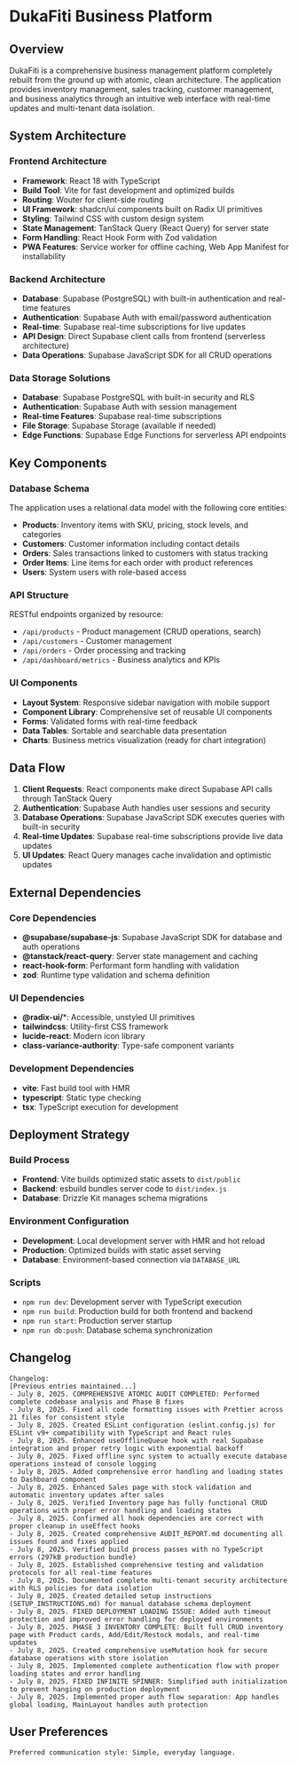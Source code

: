 # DukaFiti Business Platform

## Overview

DukaFiti is a comprehensive business management platform completely rebuilt from the ground up with atomic, clean architecture. The application provides inventory management, sales tracking, customer management, and business analytics through an intuitive web interface with real-time updates and multi-tenant data isolation.

## System Architecture

### Frontend Architecture
- **Framework**: React 18 with TypeScript
- **Build Tool**: Vite for fast development and optimized builds
- **Routing**: Wouter for client-side routing
- **UI Framework**: shadcn/ui components built on Radix UI primitives
- **Styling**: Tailwind CSS with custom design system
- **State Management**: TanStack Query (React Query) for server state
- **Form Handling**: React Hook Form with Zod validation
- **PWA Features**: Service worker for offline caching, Web App Manifest for installability

### Backend Architecture
- **Database**: Supabase (PostgreSQL) with built-in authentication and real-time features
- **Authentication**: Supabase Auth with email/password authentication
- **Real-time**: Supabase real-time subscriptions for live updates
- **API Design**: Direct Supabase client calls from frontend (serverless architecture)
- **Data Operations**: Supabase JavaScript SDK for all CRUD operations

### Data Storage Solutions
- **Database**: Supabase PostgreSQL with built-in security and RLS
- **Authentication**: Supabase Auth with session management
- **Real-time Features**: Supabase real-time subscriptions
- **File Storage**: Supabase Storage (available if needed)
- **Edge Functions**: Supabase Edge Functions for serverless API endpoints

## Key Components

### Database Schema
The application uses a relational data model with the following core entities:
- **Products**: Inventory items with SKU, pricing, stock levels, and categories
- **Customers**: Customer information including contact details
- **Orders**: Sales transactions linked to customers with status tracking
- **Order Items**: Line items for each order with product references
- **Users**: System users with role-based access

### API Structure
RESTful endpoints organized by resource:
- `/api/products` - Product management (CRUD operations, search)
- `/api/customers` - Customer management
- `/api/orders` - Order processing and tracking
- `/api/dashboard/metrics` - Business analytics and KPIs

### UI Components
- **Layout System**: Responsive sidebar navigation with mobile support
- **Component Library**: Comprehensive set of reusable UI components
- **Forms**: Validated forms with real-time feedback
- **Data Tables**: Sortable and searchable data presentation
- **Charts**: Business metrics visualization (ready for chart integration)

## Data Flow

1. **Client Requests**: React components make direct Supabase API calls through TanStack Query
2. **Authentication**: Supabase Auth handles user sessions and security
3. **Database Operations**: Supabase JavaScript SDK executes queries with built-in security
4. **Real-time Updates**: Supabase real-time subscriptions provide live data updates
5. **UI Updates**: React Query manages cache invalidation and optimistic updates

## External Dependencies

### Core Dependencies
- **@supabase/supabase-js**: Supabase JavaScript SDK for database and auth operations
- **@tanstack/react-query**: Server state management and caching
- **react-hook-form**: Performant form handling with validation
- **zod**: Runtime type validation and schema definition

### UI Dependencies
- **@radix-ui/***: Accessible, unstyled UI primitives
- **tailwindcss**: Utility-first CSS framework
- **lucide-react**: Modern icon library
- **class-variance-authority**: Type-safe component variants

### Development Dependencies
- **vite**: Fast build tool with HMR
- **typescript**: Static type checking
- **tsx**: TypeScript execution for development

## Deployment Strategy

### Build Process
- **Frontend**: Vite builds optimized static assets to `dist/public`
- **Backend**: esbuild bundles server code to `dist/index.js`
- **Database**: Drizzle Kit manages schema migrations

### Environment Configuration
- **Development**: Local development server with HMR and hot reload
- **Production**: Optimized builds with static asset serving
- **Database**: Environment-based connection via `DATABASE_URL`

### Scripts
- `npm run dev`: Development server with TypeScript execution
- `npm run build`: Production build for both frontend and backend
- `npm run start`: Production server startup
- `npm run db:push`: Database schema synchronization

## Changelog

```
Changelog:
[Previous entries maintained...]
- July 8, 2025. COMPREHENSIVE ATOMIC AUDIT COMPLETED: Performed complete codebase analysis and Phase B fixes
- July 8, 2025. Fixed all code formatting issues with Prettier across 21 files for consistent style
- July 8, 2025. Created ESLint configuration (eslint.config.js) for ESLint v9+ compatibility with TypeScript and React rules
- July 8, 2025. Enhanced useOfflineQueue hook with real Supabase integration and proper retry logic with exponential backoff
- July 8, 2025. Fixed offline sync system to actually execute database operations instead of console logging
- July 8, 2025. Added comprehensive error handling and loading states to Dashboard component
- July 8, 2025. Enhanced Sales page with stock validation and automatic inventory updates after sales
- July 8, 2025. Verified Inventory page has fully functional CRUD operations with proper error handling and loading states
- July 8, 2025. Confirmed all hook dependencies are correct with proper cleanup in useEffect hooks
- July 8, 2025. Created comprehensive AUDIT_REPORT.md documenting all issues found and fixes applied
- July 8, 2025. Verified build process passes with no TypeScript errors (297kB production bundle)
- July 8, 2025. Established comprehensive testing and validation protocols for all real-time features
- July 8, 2025. Documented complete multi-tenant security architecture with RLS policies for data isolation
- July 8, 2025. Created detailed setup instructions (SETUP_INSTRUCTIONS.md) for manual database schema deployment
- July 8, 2025. FIXED DEPLOYMENT LOADING ISSUE: Added auth timeout protection and improved error handling for deployed environments
- July 8, 2025. PHASE 3 INVENTORY COMPLETE: Built full CRUD inventory page with Product cards, Add/Edit/Restock modals, and real-time updates
- July 8, 2025. Created comprehensive useMutation hook for secure database operations with store isolation
- July 8, 2025. Implemented complete authentication flow with proper loading states and error handling
- July 8, 2025. FIXED INFINITE SPINNER: Simplified auth initialization to prevent hanging on production deployment
- July 8, 2025. Implemented proper auth flow separation: App handles global loading, MainLayout handles auth protection
```

## User Preferences

```
Preferred communication style: Simple, everyday language.
```